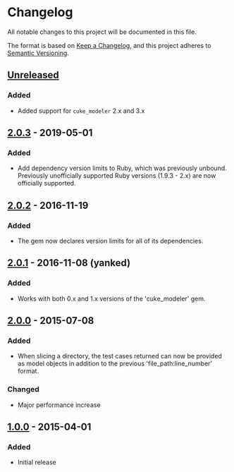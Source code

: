 # Changelog
All notable changes to this project will be documented in this file.

The format is based on [Keep a Changelog](https://keepachangelog.com/en/1.0.0/),
and this project adheres to [Semantic Versioning](https://semver.org/spec/v2.0.0.html).

## [Unreleased]

### Added
 - Added support for `cuke_modeler` 2.x and 3.x

## [2.0.3] - 2019-05-01

### Added

 - Add dependency version limits to Ruby, which was previously unbound. Previously unofficially supported Ruby versions (1.9.3 - 2.x) are now officially supported.


## [2.0.2] - 2016-11-19

### Added

 -  The gem now declares version limits for all of its dependencies.


## [2.0.1] - 2016-11-08 (yanked)

### Added

 - Works with both 0.x and 1.x versions of the 'cuke_modeler' gem.


## [2.0.0] - 2015-07-08

### Added

 - When slicing a directory, the test cases returned can now be provided as model objects in addition to the
   previous 'file_path:line_number' format.

### Changed

 -  Major performance increase


## [1.0.0] - 2015-04-01

### Added

 - Initial release

[Unreleased]: https://github.com/enkessler/cuke_slicer/compare/v2.0.3...HEAD
[2.0.3]: https://github.com/enkessler/cuke_slicer/compare/v2.0.2...v2.0.3
[2.0.2]: https://github.com/enkessler/cuke_slicer/compare/v2.0.1...v2.0.2
[2.0.1]: https://github.com/enkessler/cuke_slicer/compare/v2.0.0...v2.0.1
[2.0.0]: https://github.com/enkessler/cuke_slicer/compare/v1.0.0...v2.0.0
[1.0.0]: https://github.com/enkessler/cuke_slicer/compare/1c6e64b963d97f9037f1dc1ebcb6f8f9966f3b71...v1.0.0
